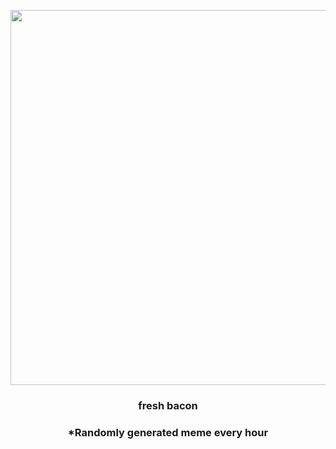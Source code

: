 <p align="center">
        <img src="https://i.redd.it/6sshs8a320091.png" width="600" height="600">
        </p>
        <h3 align="center">fresh bacon</h3>
        <h3 align="center">*Randomly generated meme every hour</h3>
    